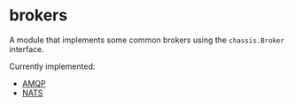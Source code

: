 # brokers

A module that implements some common brokers using the `chassis.Broker` interface.

Currently implemented:

- [AMQP](https://www.rabbitmq.com/amqp-0-9-1-reference)
- [NATS](https://github.com/nats-io)
